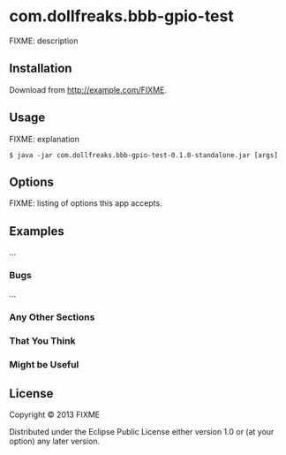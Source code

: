 # com.dollfreaks.bbb-gpio-test

FIXME: description

## Installation

Download from http://example.com/FIXME.

## Usage

FIXME: explanation

    $ java -jar com.dollfreaks.bbb-gpio-test-0.1.0-standalone.jar [args]

## Options

FIXME: listing of options this app accepts.

## Examples

...

### Bugs

...

### Any Other Sections
### That You Think
### Might be Useful

## License

Copyright © 2013 FIXME

Distributed under the Eclipse Public License either version 1.0 or (at
your option) any later version.
